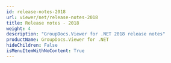 ```yaml
---
id: release-notes-2018
url: viewer/net/release-notes-2018
title: Release notes - 2018
weight: 4
description: "GroupDocs.Viewer for .NET 2018 release notes"
productName: GroupDocs.Viewer for .NET
hideChildren: False
isMenuItemWithNoContent: True
---
```

